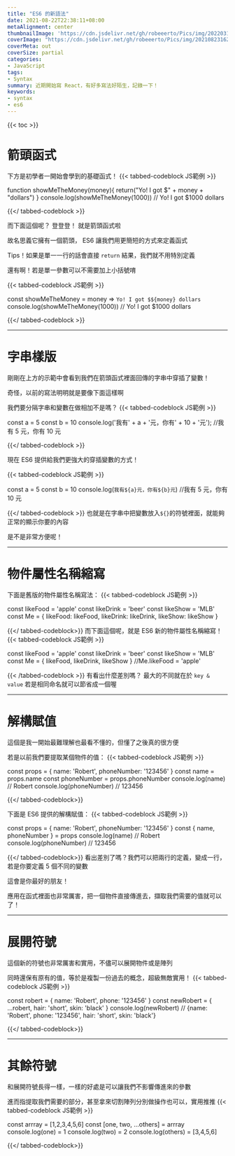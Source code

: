 ```yaml
---
title: "ES6 的新語法"
date: 2021-08-22T22:38:11+08:00
metaAlignment: center
thumbnailImage: 'https://cdn.jsdelivr.net/gh/robeeerto/Pics/img/202203140235380.png'
coverImage: "https://cdn.jsdelivr.net/gh/robeeerto/Pics/img/202108231629312.jpg" 
coverMeta: out
coverSize: partial
categories:
- JavaScript
tags:
- Syntax
summary: 近期開始寫 React，有好多寫法好陌生，記錄一下！
keywords:
- syntax
- es6
---
```


{{< toc >}}

# 箭頭函式

下方是初學者一開始會學到的基礎函式！
{{< tabbed-codeblock JS範例 >}}
<!-- tab js -->
function showMeTheMoney(money){
  return("Yo! I got $" + money + "dollars")
}
console.log(showMeTheMoney(1000))
// Yo! I got $1000 dollars
<!-- endtab -->
{{</ tabbed-codeblock >}}

而下面這個呢？ 登登登！ 就是箭頭函式啦

故名思義它擁有一個箭頭， ES6 讓我們用更簡短的方式來定義函式

Tips！如果是單一一行的話會直接 `return` 結果，我們就不用特別定義

還有啊！若是單一參數可以不需要加上小括號唷

{{< tabbed-codeblock JS範例 >}}
<!-- tab js -->
const showMeTheMoney = money => `Yo! I got $${money} dollars`
console.log(showMeTheMoney(1000))
//  Yo! I got $1000 dollars
<!-- endtab -->
{{</ tabbed-codeblock >}}

---
# 字串樣版
剛剛在上方的示範中會看到我們在箭頭函式裡面回傳的字串中穿插了變數！

奇怪，以前的寫法明明就是要像下面這樣啊

我們要分隔字串和變數在做相加不是嗎？
{{< tabbed-codeblock JS範例 >}}
<!-- tab js -->
const a = 5
const b = 10
console.log('我有' + a + '元，你有' + 10 + '元');
//我有 5 元，你有 10 元
<!-- endtab -->
{{</ tabbed-codeblock >}}

現在 ES6 提供給我們更強大的穿插變數的方式！

{{< tabbed-codeblock JS範例 >}}
<!-- tab js -->
const a = 5
const b = 10
console.log(`我有${a}元，你有${b}元`)
//我有 5 元，你有 10 元
<!-- endtab -->
{{</ tabbed-codeblock >}}
也就是在字串中把變數放入`${}`的符號裡面，就能夠正常的顯示你要的內容

是不是非常方便呢！

---
# 物件屬性名稱縮寫

下面是舊版的物件屬性名稱寫法：
{{< tabbed-codeblock JS範例 >}}
<!-- tab js -->
const likeFood = 'apple'
const likeDrink = 'beer'
const likeShow = 'MLB'
const Me = {
  likeFood: likeFood,
  likeDrink: likeDrink,
  likeShow: likeShow
}
<!-- endtab -->
{{</ tabbed-codeblock>}}
而下面這個呢，就是 ES6 新的物件屬性名稱縮寫！
{{< tabbed-codeblock JS範例 >}}
<!-- tab js -->
const likeFood = 'apple'
const likeDrink = 'beer'
const likeShow = 'MLB'
const Me = {
  likeFood,
  likeDrink,
  likeShow
}
//Me.likeFood = 'apple'
<!-- endtab -->
{{< /tabbed-codeblock >}}
有看出什麼差別嗎？ 最大的不同就在於 `key & value` 若是相同命名就可以節省成一個喔

---
# 解構賦值
這個是我一開始最難理解也最看不懂的，但懂了之後真的很方便

若是以前我們要提取某個物件的值：
{{< tabbed-codeblock JS範例 >}}
<!-- tab js -->
const props = {
  name: 'Robert',
  phoneNumber: '123456'
}
const name = props.name
const phoneNumber = props.phoneNumber
console.log(name) // Robert
console.log(phoneNumber) // 123456
<!-- endtab -->
{{</ tabbed-codeblock>}}

下面是 ES6 提供的解構賦值：
{{< tabbed-codeblock JS範例 >}}
<!-- tab js-->
const props = {
  name: 'Robert',
  phoneNumber: '123456'
}
const { name, phoneNumber } = props
console.log(name) // Robert
console.log(phoneNumber) // 123456
<!-- endtab -->
{{</ tabbed-codeblock>}}
看出差別了嗎？我們可以把兩行的定義，變成一行，若是你要定義 5 個不同的變數

這會是你最好的朋友！

應用在函式裡面也非常厲害，把一個物件直接傳進去，擷取我們需要的值就可以了！

---
# 展開符號

這個新的符號也非常厲害和實用，不儘可以展開物件或是陣列

同時還保有原有的值，等於是複製一份過去的概念，超級無敵實用！
{{< tabbed-codeblock JS範例 >}}
<!-- tab js -->
const robert = {
  name: 'Robert',
	phone: '123456'
}
const newRobert = {
  ...robert,
  hair: 'short',
  skin: 'black'
}
console.log(newRobert)
// {name: 'Robert', phone: '123456', hair: 'short', skin: 'black'}
<!-- endtab -->
{{</ tabbed-codeblock>}}

---
# 其餘符號

和展開符號長得一樣，一樣的好處是可以讓我們不影響傳進來的參數

進而指提取我們需要的部分，甚至拿來切割陣列分別做操作也可以，實用推推
{{< tabbed-codeblock JS範例 >}}
<!-- tab js -->
const arrray = [1,2,3,4,5,6]
const [one, two, ...others] = arrray
console.log(one) = 1
console.log(two) = 2
console.log(others) = [3,4,5,6]
<!-- endtab -->
{{</ tabbed-codeblock>}}



